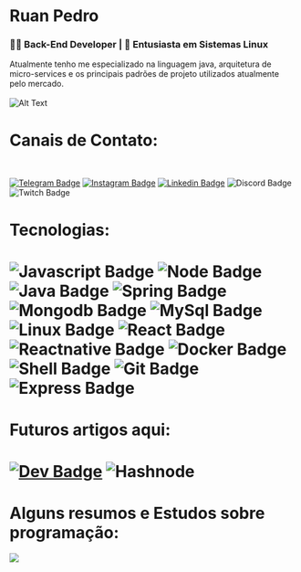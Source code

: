 # Ruan Pedro


<h3>👨‍💻 Back-End Developer | 🐧 Entusiasta em Sistemas Linux </h3>  

Atualmente tenho me especializado na linguagem java, arquitetura de micro-services e os principais padrões de projeto utilizados atualmente pelo mercado.
<br><br>
![Alt Text](https://i.pinimg.com/originals/e4/26/70/e426702edf874b181aced1e2fa5c6cde.gif)


<h1>Canais de Contato:</h1>
<br>



[![Telegram Badge](https://img.shields.io/badge/Telegram-2CA5E0?style=for-the-badge&logo=telegram&logoColor=white&Link=https:t.me/schmidtpedro)](https://t.me/schmidtpedro)
[![Instagram Badge](https://img.shields.io/badge/Instagram-E4405F?style=for-the-badge&logo=instagram&logoColor=white&Link=https://instagram.com/dev_pedro)](https://instagram.com/dev_pedro)
[![Linkedin Badge](https://img.shields.io/badge/LinkedIn-0077B5?style=for-the-badge&logo=linkedin&logoColor=white&Link=https://www.linkedin.com/in/ruan-p-186968191/)](https://www.linkedin.com/in/ruan-p-186968191/)
![Discord Badge](https://img.shields.io/badge/Discord-7289DA?style=for-the-badge&logo=discord&logoColor=white)
![Twitch Badge](https://img.shields.io/badge/Twitch-9146FF?style=for-the-badge&logo=twitch&logoColor=white)



<h1>Tecnologias:<h1>
  
![Javascript Badge](https://img.shields.io/badge/JavaScript-F7DF1E?style=for-the-badge&logo=javascript&logoColor=black)
![Node Badge](https://img.shields.io/badge/Node.js-43853D?style=for-the-badge&logo=node.js&logoColor=white)
![Java Badge](https://img.shields.io/badge/Java-ED8B00?style=for-the-badge&logo=java&logoColor=white)
![Spring Badge](https://img.shields.io/badge/Spring-6DB33F?style=for-the-badge&logo=spring&logoColor=white)
![Mongodb Badge](https://img.shields.io/badge/MongoDB-4EA94B?style=for-the-badge&logo=mongodb&logoColor=white)
![MySql Badge](https://img.shields.io/badge/MySQL-00000F?style=for-the-badge&logo=mysql&logoColor=white)
![Linux Badge](https://img.shields.io/badge/Linux-FCC624?style=for-the-badge&logo=linux&logoColor=black)
![React Badge](https://img.shields.io/badge/React-20232A?style=for-the-badge&logo=react&logoColor=61DAFB)
![Reactnative Badge](https://img.shields.io/badge/React_Native-20232A?style=for-the-badge&logo=react&logoColor=61DAFB)
![Docker Badge](https://img.shields.io/badge/Docker-2CA5E0?style=for-the-badge&logo=docker&logoColor=white)
![Shell Badge](https://img.shields.io/badge/Shell_Script-121011?style=for-the-badge&logo=gnu-bash&logoColor=white)
![Git Badge](https://img.shields.io/badge/Git-F05032?style=for-the-badge&logo=git&logoColor=white)
![Express Badge](https://img.shields.io/badge/Express.js-000000?style=for-the-badge&logo=express&logoColor=white)
<br>
<h1>Futuros artigos aqui:<h1>
  
  [![Dev Badge](https://img.shields.io/badge/dev.to-0A0A0A?style=for-the-badge&logo=dev.to&logoColor=white&Link=https://dev.to/odevpedro)](https://dev.to/odevpedro)
  ![Hashnode](https://img.shields.io/badge/Hashnode-2962FF?style=for-the-badge&logo=hashnode&logoColor=white)
  
  <h1>Alguns resumos e Estudos sobre programação:</h1>
  <img src="https://s3.us-west-2.amazonaws.com/secure.notion-static.com/4aaeb67f-44ec-4884-a620-bc9854c88271/notion-wordmark.png?X-Amz-Algorithm=AWS4-HMAC-SHA256&X-Amz-Credential=AKIAT73L2G45O3KS52Y5%2F20210309%2Fus-west-2%2Fs3%2Faws4_request&X-Amz-Date=20210309T175825Z&X-Amz-Expires=86400&X-Amz-Signature=96a5d5765031df546549ab6c610eb369c4004da17a2fc7f8f7be690510392eaf&X-Amz-SignedHeaders=host&response-content-disposition=filename%20%3D%22notion-wordmark.png%22" style="max-width:100%;">



